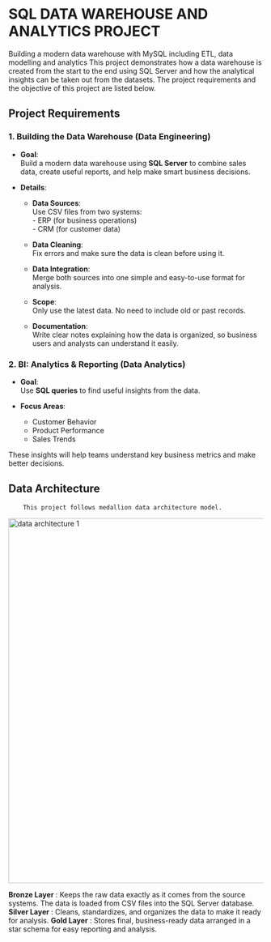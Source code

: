 
# SQL DATA WAREHOUSE AND ANALYTICS PROJECT
Building a modern data warehouse with MySQL including ETL, data modelling and analytics
This project demonstrates how a data warehouse is created from the start to the end using SQL Server and how the analytical insights can be taken out from the datasets.
The project requirements and the objective of this project are listed below.



## Project Requirements


### 1. Building the Data Warehouse (Data Engineering)

- **Goal**:  
        Build a modern data warehouse using **SQL Server** to combine sales data, create useful reports, and help make smart business decisions.

- **Details**:
  - **Data Sources**:  
        Use CSV files from two systems:  
          - ERP (for business operations)  
          - CRM (for customer data)

  - **Data Cleaning**:  
        Fix errors and make sure the data is clean before using it.

  - **Data Integration**:  
        Merge both sources into one simple and easy-to-use format for analysis.

  - **Scope**:  
        Only use the latest data. No need to include old or past records.

  - **Documentation**:  
        Write clear notes explaining how the data is organized, so business users and analysts can understand it easily.


### **2. BI: Analytics & Reporting (Data Analytics)**

- **Goal**:  
      Use **SQL queries** to find useful insights from the data.

- **Focus Areas**:
    - Customer Behavior  
    - Product Performance  
    - Sales Trends  

These insights will help teams understand key business metrics and make better decisions.

## Data Architecture
        This project follows medallion data architecture model.
<img width="1450" height="721" alt="data architecture 1" src="https://github.com/user-attachments/assets/1620e96f-f5e5-4ce3-b9d5-8365001d3437" />


**Bronze Layer**  : Keeps the raw data exactly as it comes from the source systems. The data is loaded from CSV files into the SQL Server database.
**Silver Layer**  : Cleans, standardizes, and organizes the data to make it ready for analysis.
**Gold Layer**    : Stores final, business-ready data arranged in a star schema for easy reporting and analysis.
